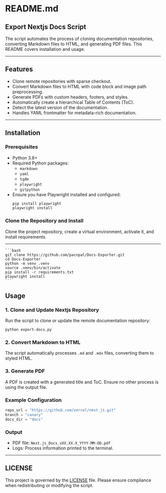# README.md

## Export Nextjs Docs Script

The script automates the process of cloning documentation repositories, converting Markdown files to HTML, and generating PDF files. This README covers installation and usage.

---

## Features

- Clone remote repositories with sparse checkout.
- Convert Markdown files to HTML with code block and image path preprocessing.
- Generate PDFs with custom headers, footers, and styles.
- Automatically create a hierarchical Table of Contents (ToC).
- Detect the latest version of the documentation.
- Handles YAML frontmatter for metadata-rich documentation.

---

## Installation

### Prerequisites

- Python 3.8+
- Required Python packages:
  - `markdown`
  - `yaml`
  - `tqdm`
  - `playwright`
  - `gitpython`
- Ensure you have Playwright installed and configured:
  ```bash
  pip install playwright
  playwright install
  ```

### Clone the Repository and Install
Clone the project repository, create a virtual environment, activate it, and install requirements.

---
	```bash
	git clone https://github.com/pacnpal/Docs-Exporter.git
	cd Docs-Exporter
	python -m venv .venv
	source .venv/bin/activate
	pip install -r requirements.txt
	playwright install
	```
## Usage

### 1. Clone and Update Nextjs Repository
Run the script to clone or update the remote documentation repository:
```bash
python export-docs.py
```

### 2. Convert Markdown to HTML
The script automatically processes `.md` and `.mdx` files, converting them to styled HTML.

### 3. Generate PDF
A PDF is created with a generated title and ToC. Ensure no other process is using the output file.

### Example Configuration
```python
repo_url = "https://github.com/vercel/next.js.git"
branch = "canary"
docs_dir = "docs"
```

### Output
- PDF file: `Next.js_Docs_vXX.XX.X_YYYY-MM-DD.pdf`
- Logs: Process information printed to the terminal.

---

## LICENSE

This project is governed by the [LICENSE](LICENSE) file. Please ensure compliance when redistributing or modifying the script.